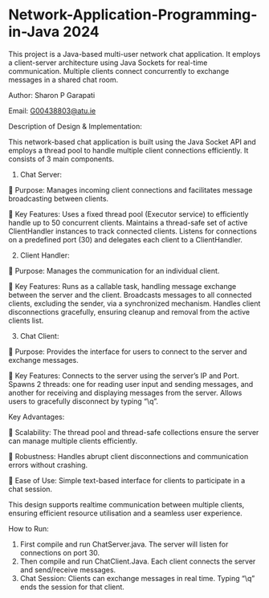 # Network-Application-Programming-in-Java 2024
This project is a Java-based multi-user network chat application. It employs a client-server architecture using Java Sockets for real-time communication. Multiple clients connect concurrently to exchange messages in a shared chat room.


Author: Sharon P Garapati

Email: G00438803@atu.ie


Description of Design & Implementation:

This network-based chat application is built using the Java Socket API and employs a thread pool
to handle multiple client connections efficiently. It consists of 3 main components.

1. Chat Server:
   
 Purpose: Manages incoming client connections and facilitates message
broadcasting between clients.

 Key Features: Uses a fixed thread pool (Executor service) to efficiently
handle up to 50 concurrent clients. Maintains a thread-safe set of active
ClientHandler instances to track connected clients. Listens for
connections on a predefined port (30) and delegates each client to a
ClientHandler.


2. Client Handler:

 Purpose: Manages the communication for an individual client.

 Key Features: Runs as a callable task, handling message exchange
between the server and the client. Broadcasts messages to all connected
clients, excluding the sender, via a synchronized mechanism. Handles
client disconnections gracefully, ensuring cleanup and removal from the
active clients list.


3. Chat Client:
   
 Purpose: Provides the interface for users to connect to the server and
exchange messages.

 Key Features: Connects to the server using the server’s IP and Port.
Spawns 2 threads: one for reading user input and sending messages, and
another for receiving and displaying messages from the server. Allows
users to gracefully disconnect by typing “\q”.


Key Advantages:

 Scalability: The thread pool and thread-safe collections ensure the server
can manage multiple clients efficiently.

 Robustness: Handles abrupt client disconnections and communication
errors without crashing.

 Ease of Use: Simple text-based interface for clients to participate in a chat
session.

This design supports realtime communication between multiple clients, ensuring
efficient resource utilisation and a seamless user experience.


How to Run:

1. First compile and run ChatServer.java. The server will listen for connections on
port 30.
2. Then compile and run ChatClient.Java. Each client connects the server and
send/receive messages.
3. Chat Session: Clients can exchange messages in real time. Typing “\q” ends the
session for that client.
